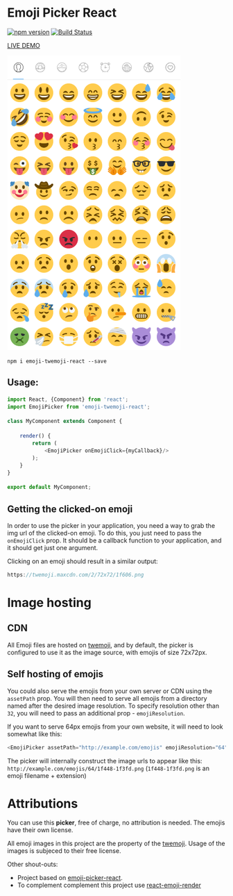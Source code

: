 # Emoji Picker React

[![npm version](https://badge.fury.io/js/emoji-twemoji-react.svg)](https://www.npmjs.com/package/emoji-twemoji-react) [![Build Status](https://travis-ci.org/rubentlc/emoji-twemoji-react.svg?branch=master)](https://travis-ci.org/rubentlc/emoji-twemoji-react)

[LIVE DEMO](https://rubentlc.github.io/emoji-twemoji-react/)

![img](https://raw.githubusercontent.com/rubentlc/emoji-twemoji-react/master/screenshots/1.png)

```
npm i emoji-twemoji-react --save
```


## Usage:
```js
import React, {Component} from 'react';
import EmojiPicker from 'emoji-twemoji-react';

class MyComponent extends Component {

    render() {
        return (
            <EmojiPicker onEmojiClick={myCallback}/>
        );
    }
}

export default MyComponent;

```

## Getting the clicked-on emoji
In order to use the picker in your application, you need a way to grab the img url of the clicked-on emoji. To do this, you just need to pass the `onEmojiClick` prop. It should be a callback function to your application, and it should get just one argument.

Clicking on an emoji should result in a similar output:
```js
https://twemoji.maxcdn.com/2/72x72/1f606.png
```

# Image hosting
## CDN
All Emoji files are hosted on [twemoji](https://twemoji.twitter.com/), and by default, the picker is configured to use it as the image source, with emojis of size 72x72px.

## Self hosting of emojis
You could also serve the emojis from your own server or CDN using the `assetPath` prop. You will then need to serve all emojis from a directory named after the desired image resolution. To specify resolution other than `32`, you will need to pass an additional prop - `emojiResolution`.

If you want to serve 64px emojis from your own website, it will need to look somewhat like this:

```js
<EmojiPicker assetPath="http://example.com/emojis" emojiResolution="64"/>
```

The picker will internally construct the image urls to appear like this:
`http://example.com/emojis/64/1f448-1f3fd.png`
(`1f448-1f3fd.png` is an emoji filename + extension)

# Attributions
You can use this **picker**, free of charge, no attribution is needed. The emojis have their own license.

All emoji images in this project are the property of the [twemoji](https://twemoji.twitter.com/). Usage of the images is subjeced to their free license.

Other shout-outs:
* Project based on [emoji-picker-react](https://www.npmjs.com/package/emoji-picker-react).
* To complement complement this project use [react-emoji-render](https://www.npmjs.com/package/react-emoji-render)
